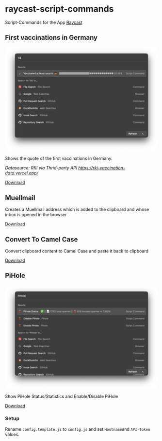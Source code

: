 # raycast-script-commands

Script-Commands for the App [Raycast](https://raycast.com/)

## First vaccinations in Germany

![vaccination-data](https://github.com/ThisIsBenny/raycast-script-commands/raw/main/assets/vaccination-data.png)

Shows the quote of the first vaccinations in Germany.

_Datasource: RKI via Thrid-party API https://rki-vaccination-data.vercel.app/_

[Download](https://raw.githubusercontent.com/ThisIsBenny/raycast-script-commands/main/commands/vaccination-data.js)

## Muellmail

Creates a Muellmail address which is added to the clipboard and whose inbox is opened in the browser

[Download](https://raw.githubusercontent.com/ThisIsBenny/raycast-script-commands/main/commands/muellmail.sh)

## Convert To Camel Case

Convert clipboard content to Camel Case and paste it back to clipboard

[Download](https://raw.githubusercontent.com/ThisIsBenny/raycast-script-commands/main/commands/convertToCamelCase.js)

## PiHole

![vaccination-data](https://github.com/ThisIsBenny/raycast-script-commands/raw/main/assets/pihole.png)

Show PiHole Status/Statistics and Enable/Disable PiHole

[Download](https://github.com/ThisIsBenny/raycast-script-commands/tree/main/commands/piHole)

### Setup

Rename `config.template.js` to `config.js` and set `Hostname`and `API-Token` values.
